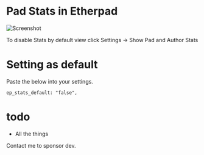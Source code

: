 Pad Stats in Etherpad
=====================

![Screenshot](https://user-images.githubusercontent.com/220864/106881734-cf7bdb00-66d5-11eb-9c54-6bf04fa45ad6.png)

To disable Stats by default view click Settings -> Show Pad and Author Stats

Setting as default
==================
Paste the below into your settings.
```
ep_stats_default: "false",
```
todo
====
* All the things

Contact me to sponsor dev.
